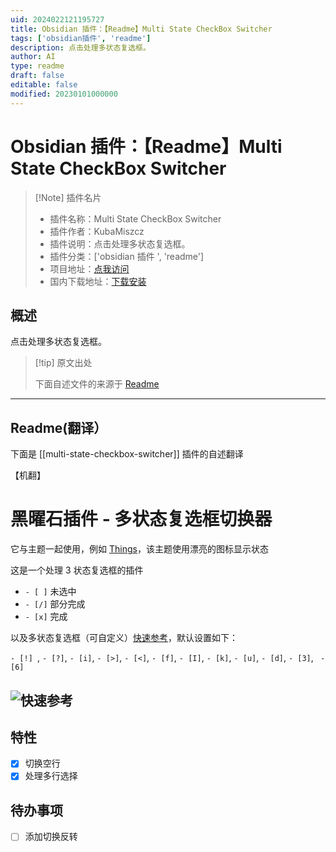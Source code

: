```yaml
---
uid: 2024022121195727
title: Obsidian 插件：【Readme】Multi State CheckBox Switcher
tags: ['obsidian插件', 'readme']
description: 点击处理多状态复选框。
author: AI
type: readme
draft: false
editable: false
modified: 20230101000000
---
```


# Obsidian 插件：【Readme】Multi State CheckBox Switcher

> [!Note] 插件名片
> - 插件名称：Multi State CheckBox Switcher
> - 插件作者：KubaMiszcz
> - 插件说明：点击处理多状态复选框。
> - 插件分类：['obsidian 插件 ', 'readme']
> - 项目地址：[点我访问](https://github.com/KubaMiszcz/MultiStateCheckBoxSwitcher)
> - 国内下载地址：[下载安装](https://pkmer.cn/products/plugin/pluginMarket/?multi-state-checkbox-switcher)

## 概述

点击处理多状态复选框。

> [!tip] 原文出处
>
>下面自述文件的来源于 [Readme](https://ghproxy.net/https://raw.githubusercontent.com/KubaMiszcz/MultiStateCheckBoxSwitcher/master/README.md)
>

---

## Readme(翻译）

下面是 [[multi-state-checkbox-switcher]] 插件的自述翻译

【机翻】

# 黑曜石插件 - 多状态复选框切换器

它与主题一起使用，例如 [Things](https://github.com/colineckert/obsidian-things)，该主题使用漂亮的图标显示状态

这是一个处理 3 状态复选框的插件

- `- [ ]` 未选中
- `- [/]` 部分完成
- `- [x]` 完成

以及多状态复选框（可自定义）[快速参考](https://github.com/colineckert/obsidian-things/blob/main/assets/checkbox-styles.png)，默认设置如下：

`- [!] `, ` - [?] `, ` - [i] `, ` - [>] `, ` - [<] `, ` - [f] `, ` - [I] `, ` - [k] `, ` - [u] `, ` - [d] `, ` - [3] `, ` - [6]`

## ![快速参考](https://cdn.pkmer.cn/covers/multi-state-checkbox-switcher_2_0.png!pkmer)

## 特性

- [x] 切换空行
- [x] 处理多行选择

## 待办事项

- [ ] 添加切换反转



